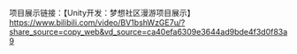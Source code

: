 项目展示链接：【Unity开发：梦想社区漫游项目展示】 https://www.bilibili.com/video/BV1bshWzGE7u/?share_source=copy_web&vd_source=ca40efa6309e3644ad9bde4f3d0f83a9
